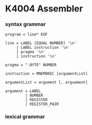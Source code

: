# K4004 Assembler
### syntax grammar
```
program = line* EOF

line = LABEL [EQUAL NUMBER] '\n'
     | LABEL instruction '\n'
     | pragma '\n'
     | instruction '\n'

pragma = ".BYTE" NUMBER

instruction = MNEMONIC [argumentList]

argumentList = argument [, arguement]

argument = LABEL
         | NUMBER
         | REGISTER
         | REGISTER_PAIR
```
### lexical grammar
